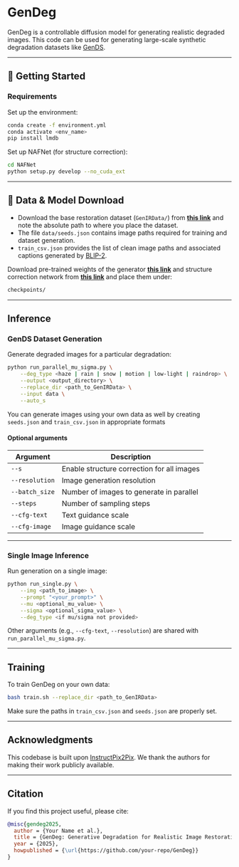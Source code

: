 # GenDeg

GenDeg is a controllable diffusion model for generating realistic degraded images. This code can be used for generating large-scale synthetic degradation datasets like [GenDS]().

---

## 🚀 Getting Started

### Requirements

Set up the environment:

```bash
conda create -f environment.yml
conda activate <env_name>
pip install lmdb
```

Set up NAFNet (for structure correction):

```bash
cd NAFNet
python setup.py develop --no_cuda_ext
```

---

## 📁 Data & Model Download

- Download the base restoration dataset (`GenIRData/`) from **[this link](https://livejohnshopkins-my.sharepoint.com/:u:/g/personal/sambasa2_jh_edu/ERKv9aDcj4BErJ8brU2oDn4BmIIiokwWitpHmBuiPtCfYQ?e=jiJZZg)** and note the absolute path to where you place the dataset.
- The file `data/seeds.json` contains image paths required for training and dataset generation.
- `train_csv.json` provides the list of clean image paths and associated captions generated by [BLIP-2](https://github.com/salesforce/LAVIS/tree/main/projects/blip2).

Download pre-trained weights of the generator **[this link](https://livejohnshopkins-my.sharepoint.com/:u:/g/personal/sambasa2_jh_edu/EV8NY5aUDdNKo1SkvU92Fi8B2r53oS7pqlBmoyC5dVbLAQ?e=XhtfQk)** and structure correction network from **[this link](https://livejohnshopkins-my.sharepoint.com/:u:/g/personal/sambasa2_jh_edu/EfAIJSa9JfxJvSng_a9Xcp4BTwUmggXBnr9u9Jj_omTnfA?e=HJUQOm)** and place them under:

```bash
checkpoints/
```

---

## Inference

### GenDS Dataset Generation

Generate degraded images for a particular degradation:

```bash
python run_parallel_mu_sigma.py \
    --deg_type <haze | rain | snow | motion | low-light | raindrop> \
    --output <output_directory> \
    --replace_dir <path_to_GenIRData> \
    --input data \
    --auto_s
```

You can generate images using your own data as well by creating `seeds.json` and `train_csv.json` in appropriate formats

#### Optional arguments

| Argument      | Description                                |
|---------------|--------------------------------------------|
| `--s`         | Enable structure correction for all images |
| `--resolution`| Image generation resolution                |
| `--batch_size`| Number of images to generate in parallel   |
| `--steps`     | Number of sampling steps                   |
| `--cfg-text`  | Text guidance scale                        |
| `--cfg-image` | Image guidance scale                       |

---

### Single Image Inference

Run generation on a single image:

```bash
python run_single.py \
    --img <path_to_image> \
    --prompt "<your_prompt>" \
    --mu <optional_mu_value> \
    --sigma <optional_sigma_value> \
    --deg_type <if mu/sigma not provided>
```

Other arguments (e.g., `--cfg-text`, `--resolution`) are shared with `run_parallel_mu_sigma.py`.

---

## Training

To train GenDeg on your own data:

```bash
bash train.sh --replace_dir <path_to_GenIRData>
```

Make sure the paths in `train_csv.json` and `seeds.json` are properly set.

---

## Acknowledgments

This codebase is built upon [InstructPix2Pix](https://github.com/timothybrooks/instruct-pix2pix). We thank the authors for making their work publicly available.

---

## Citation

If you find this project useful, please cite:

```bibtex
@misc{gendeg2025,
  author = {Your Name et al.},
  title = {GenDeg: Generative Degradation for Realistic Image Restoration},
  year = {2025},
  howpublished = {\url{https://github.com/your-repo/GenDeg}}
}
```
